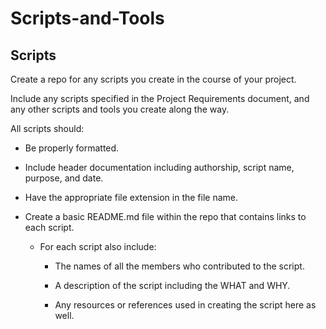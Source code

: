 # Scripts-and-Tools

## Scripts

Create a repo for any scripts you create in the course of your project.

Include any scripts specified in the Project Requirements document, and any other scripts and tools you create along the way.

All scripts should:

  * Be properly formatted.
 
  * Include header documentation including authorship, script name, purpose, and date.

  * Have the appropriate file extension in the file name. 

- Create a basic README.md file within the repo that contains links to each script. 
 
   * For each script also include:

       - The names of all the members who contributed to the script.

       - A description of the script including the WHAT and WHY.

       - Any resources or references used in creating the script here as well.



